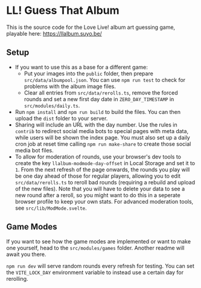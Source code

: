 # LL! Guess That Album

This is the source code for the Love Live! album art guessing game, playable here: https://llalbum.suyo.be/

## Setup

-   If you want to use this as a base for a different game:
    -   Put your images into the `public` folder, then prepare `src/data/albumpool.json`. You can use `npm run test` to
        check for problems with the album image files.
    -   Clear all entries from `src/data/rerolls.ts`, remove the forced rounds and set a new first day date in
        `ZERO_DAY_TIMESTAMP` in `src/modules/daily.ts`.
-   Run `npm install` and `npm run build` to build the files. You can then upload the `dist` folder to your server.
-   Sharing will include an URL with the day number. Use the rules in `contrib` to redirect social media bots to special
    pages with meta data, while users will be shown the index page. You must also set up a daily cron job at reset time
    calling `npm run make-share` to create those social media bot files.
-   To allow for moderation of rounds, use your browser's dev tools to create the key `llalbum-modmode-day-offset` in
    Local Storage and set it to `1`. From the next refresh of the page onwards, the rounds you play will be one day
    ahead of those for regular players, allowing you to edit `src/data/rerolls.ts` to reroll bad rounds (requiring a
    rebuild and upload of the new files). Note that you will have to delete your data to see a new round after a reroll,
    so you might want to do this in a seperate browser profile to keep your own stats. For advanced moderation tools,
    see `src/lib/ModMode.svelte`.

## Game Modes

If you want to see how the game modes are implemented or want to make one yourself, head to the `src/modules/games`
folder. Another readme will await you there.

`npm run dev` will serve random rounds every refresh for testing. You can set the `VITE_LOCK_DAY` environment variable
to instead use a certain day for rerolling.
